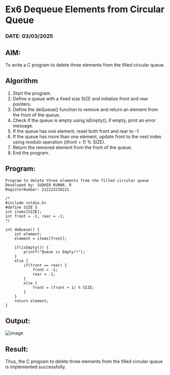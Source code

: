 # Ex6 Dequeue Elements from Circular Queue
### DATE: 03/03/2025
## AIM:
To write a C program to delete three elements from the filled circular queue.

## Algorithm
1. Start the program.
2. Define a queue with a fixed size SIZE and initialize front and rear pointers. 
3. Define the deQueue() function to remove and return an element from the front of the queue. 
4. Check if the queue is empty using isEmpty(); if empty, print an error message. 
5. If the queue has one element, reset both front and rear to -1. 
6. If the queue has more than one element, update front to the next index using modulo operation ((front + 1) % SIZE). 
7. Return the removed element from the front of the queue. 
8. End the program.

## Program:
```
Program to delete three elements from the filled circular queue
Developed by: SUDHIR KUMAR. R  
RegisterNumber: 212223230221
```
```
/* 
#include <stdio.h> 
#define SIZE 5 
int items[SIZE]; 
int front = -1, rear = -1; 
*/

int deQueue() { 
    int element; 
    element = items[front]; 
    
    if(isEmpty()) { 
        printf("Queue is Empty!!"); 
    } 
    else { 
        if(front == rear) { 
            front = -1; 
            rear = -1; 
        } 
        else { 
            front = (front + 1) % SIZE; 
        } 
    } 
    return element; 
}
```
## Output:

![image](https://github.com/user-attachments/assets/1e792e28-e890-48d2-b212-466d413df74e)

## Result:
Thus, the C program to delete three elements from the filled circular queue is implemented successfully.
